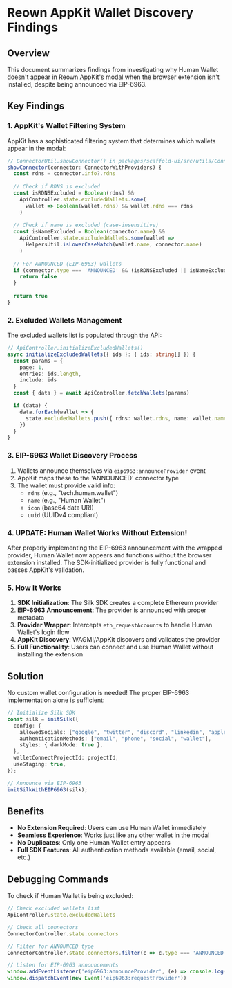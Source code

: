 # Reown AppKit Wallet Discovery Findings

## Overview

This document summarizes findings from investigating why Human Wallet doesn't appear in Reown AppKit's modal when the browser extension isn't installed, despite being announced via EIP-6963.

## Key Findings

### 1. AppKit's Wallet Filtering System

AppKit has a sophisticated filtering system that determines which wallets appear in the modal:

```typescript
// ConnectorUtil.showConnector() in packages/scaffold-ui/src/utils/ConnectorUtil.ts
showConnector(connector: ConnectorWithProviders) {
  const rdns = connector.info?.rdns
  
  // Check if RDNS is excluded
  const isRDNSExcluded = Boolean(rdns) && 
    ApiController.state.excludedWallets.some(
      wallet => Boolean(wallet.rdns) && wallet.rdns === rdns
    )
  
  // Check if name is excluded (case-insensitive)
  const isNameExcluded = Boolean(connector.name) && 
    ApiController.state.excludedWallets.some(wallet =>
      HelpersUtil.isLowerCaseMatch(wallet.name, connector.name)
    )
  
  // For ANNOUNCED (EIP-6963) wallets
  if (connector.type === 'ANNOUNCED' && (isRDNSExcluded || isNameExcluded)) {
    return false
  }
  
  return true
}
```

### 2. Excluded Wallets Management

The excluded wallets list is populated through the API:

```typescript
// ApiController.initializeExcludedWallets()
async initializeExcludedWallets({ ids }: { ids: string[] }) {
  const params = {
    page: 1,
    entries: ids.length,
    include: ids
  }
  const { data } = await ApiController.fetchWallets(params)

  if (data) {
    data.forEach(wallet => {
      state.excludedWallets.push({ rdns: wallet.rdns, name: wallet.name })
    })
  }
}
```

### 3. EIP-6963 Wallet Discovery Process

1. Wallets announce themselves via `eip6963:announceProvider` event
2. AppKit maps these to the 'ANNOUNCED' connector type
3. The wallet must provide valid info:
   - `rdns` (e.g., "tech.human.wallet")
   - `name` (e.g., "Human Wallet")
   - `icon` (base64 data URI)
   - `uuid` (UUIDv4 compliant)

### 4. UPDATE: Human Wallet Works Without Extension!

After properly implementing the EIP-6963 announcement with the wrapped provider, Human Wallet now appears and functions without the browser extension installed. The SDK-initialized provider is fully functional and passes AppKit's validation.

### 5. How It Works

1. **SDK Initialization**: The Silk SDK creates a complete Ethereum provider
2. **EIP-6963 Announcement**: The provider is announced with proper metadata
3. **Provider Wrapper**: Intercepts `eth_requestAccounts` to handle Human Wallet's login flow
4. **AppKit Discovery**: WAGMI/AppKit discovers and validates the provider
5. **Full Functionality**: Users can connect and use Human Wallet without installing the extension

## Solution

No custom wallet configuration is needed! The proper EIP-6963 implementation alone is sufficient:

```typescript
// Initialize Silk SDK
const silk = initSilk({
  config: {
    allowedSocials: ["google", "twitter", "discord", "linkedin", "apple"],
    authenticationMethods: ["email", "phone", "social", "wallet"],
    styles: { darkMode: true },
  },
  walletConnectProjectId: projectId,
  useStaging: true,
});

// Announce via EIP-6963
initSilkWithEIP6963(silk);
```

## Benefits

- **No Extension Required**: Users can use Human Wallet immediately
- **Seamless Experience**: Works just like any other wallet in the modal
- **No Duplicates**: Only one Human Wallet entry appears
- **Full SDK Features**: All authentication methods available (email, social, etc.)

## Debugging Commands

To check if Human Wallet is being excluded:

```javascript
// Check excluded wallets list
ApiController.state.excludedWallets

// Check all connectors
ConnectorController.state.connectors

// Filter for ANNOUNCED type
ConnectorController.state.connectors.filter(c => c.type === 'ANNOUNCED')

// Listen for EIP-6963 announcements
window.addEventListener('eip6963:announceProvider', (e) => console.log('Provider announced:', e.detail))
window.dispatchEvent(new Event('eip6963:requestProvider'))
```